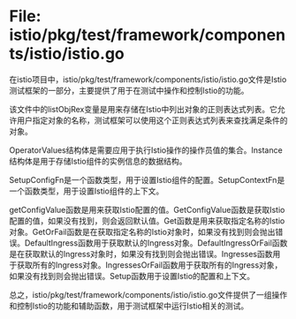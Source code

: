 # File: istio/pkg/test/framework/components/istio/istio.go

在istio项目中，istio/pkg/test/framework/components/istio/istio.go文件是Istio测试框架的一部分，主要提供了用于在测试中操作和控制Istio的功能。

该文件中的listObjRex变量是用来存储在Istio中列出对象的正则表达式列表。它允许用户指定对象的名称，测试框架可以使用这个正则表达式列表来查找满足条件的对象。

OperatorValues结构体是需要应用于执行Istio操作的操作员值的集合。Instance结构体是用于存储Istio组件的实例信息的数据结构。

SetupConfigFn是一个函数类型，用于设置Istio组件的配置。SetupContextFn是一个函数类型，用于设置Istio组件的上下文。

getConfigValue函数是用来获取Istio配置的值。GetConfigValue函数是获取Istio配置的值，如果没有找到，则会返回默认值。Get函数是用来获取指定名称的Istio对象。GetOrFail函数是在获取指定名称的Istio对象时，如果没有找到则会抛出错误。DefaultIngress函数用于获取默认的Ingress对象。DefaultIngressOrFail函数是在获取默认的Ingress对象时，如果没有找到则会抛出错误。Ingresses函数用于获取所有的Ingress对象。IngressesOrFail函数用于获取所有的Ingress对象，如果没有找到则会抛出错误。Setup函数用于设置Istio的配置和上下文。

总之，istio/pkg/test/framework/components/istio/istio.go文件提供了一组操作和控制Istio的功能和辅助函数，用于测试框架中运行Istio相关的测试。


